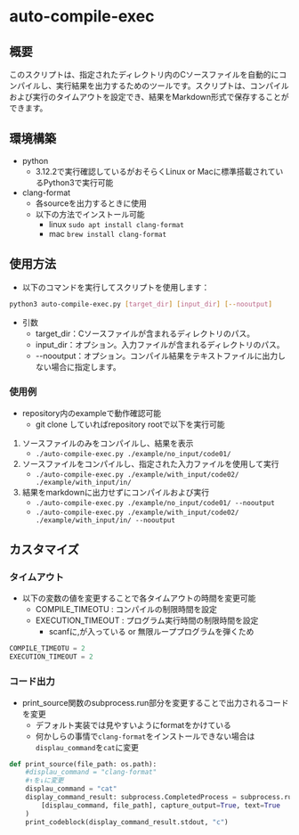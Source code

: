 # auto-compile-exec

## 概要
このスクリプトは、指定されたディレクトリ内のCソースファイルを自動的にコンパイルし、実行結果を出力するためのツールです。スクリプトは、コンパイルおよび実行のタイムアウトを設定でき、結果をMarkdown形式で保存することができます。

## 環境構築
* python
    * 3.12.2で実行確認しているがおそらくLinux or Macに標準搭載されているPython3で実行可能
* clang-format
    * 各sourceを出力するときに使用
    * 以下の方法でインストール可能
        * linux `sudo apt install clang-format`
        * mac `brew install clang-format`

## 使用方法
* 以下のコマンドを実行してスクリプトを使用します：
```sh
python3 auto-compile-exec.py [target_dir] [input_dir] [--nooutput]
```
* 引数
    * target_dir：Cソースファイルが含まれるディレクトリのパス。
    * input_dir：オプション。入力ファイルが含まれるディレクトリのパス。
    * --nooutput：オプション。コンパイル結果をテキストファイルに出力しない場合に指定します。

### 使用例
* repository内のexampleで動作確認可能
    * git clone していればrepository rootで以下を実行可能
1. ソースファイルのみをコンパイルし、結果を表示
    * `./auto-compile-exec.py ./example/no_input/code01/` 
2. ソースファイルをコンパイルし、指定された入力ファイルを使用して実行
    * `./auto-compile-exec.py ./example/with_input/code02/ ./example/with_input/in/`
3. 結果をmarkdownに出力せずにコンパイルおよび実行
    * `./auto-compile-exec.py ./example/no_input/code01/ --nooutput`
    * `./auto-compile-exec.py ./example/with_input/code02/ ./example/with_input/in/ --nooutput`

## カスタマイズ
### タイムアウト
* 以下の変数の値を変更することで各タイムアウトの時間を変更可能
    * COMPILE_TIMEOTU : コンパイルの制限時間を設定
    * EXECUTION_TIMEOUT : プログラム実行時間の制限時間を設定
        * scanfに,が入っている or 無限ループプログラムを弾くため
```python
COMPILE_TIMEOTU = 2
EXECUTION_TIMEOUT = 2
```
### コード出力
* print_source関数のsubprocess.run部分を変更することで出力されるコードを変更
    * デフォルト実装では見やすいようにformatをかけている
    * 何かしらの事情で`clang-format`をインストールできない場合は`displau_command`を`cat`に変更
```python
def print_source(file_path: os.path):
    #displau_command = "clang-format"
    #↑を↓に変更
    displau_command = "cat"
    display_command_result: subprocess.CompletedProcess = subprocess.run(
        [displau_command, file_path], capture_output=True, text=True
    )
    print_codeblock(display_command_result.stdout, "c")

```